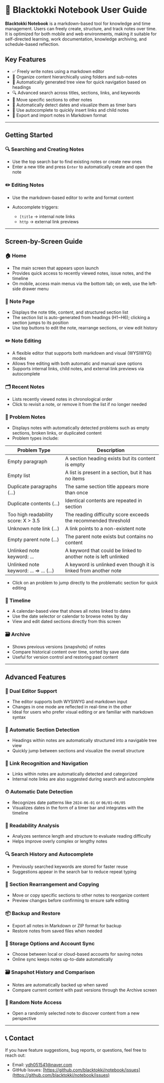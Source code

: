 # 📘 Blacktokki Notebook User Guide

**Blacktokki Notebook** is a markdown-based tool for knowledge and time management. Users can freely create, structure, and track notes over time. It is optimized for both mobile and web environments, making it suitable for self-directed learning, work documentation, knowledge archiving, and schedule-based reflection.

## Key Features

* ✅ Freely write notes using a markdown editor
* 📁 Organize content hierarchically using folders and sub-notes
* 🧭 Automatically generated tree view for quick navigation based on headings
* 🔍 Advanced search across titles, sections, links, and keywords
* 🔁 Move specific sections to other notes
* 📆 Automatically detect dates and visualize them as timer bars
* 🧠 Use autocomplete to quickly insert links and child notes
* 🧳 Export and import notes in Markdown format

---

## Getting Started

### 🔍 Searching and Creating Notes

* Use the top search bar to find existing notes or create new ones
* Enter a new title and press `Enter` to automatically create and open the note

### ✏️ Editing Notes

* Use the markdown-based editor to write and format content
* Autocomplete triggers:

  * `[title` → internal note links
  * `http` → external link previews

---

## Screen-by-Screen Guide

### 🏠 Home

* The main screen that appears upon launch
* Provides quick access to recently viewed notes, issue notes, and the timeline
* On mobile, access main menus via the bottom tab; on web, use the left-side drawer menu

### 📄 Note Page

* Displays the note title, content, and structured section list
* The section list is auto-generated from headings (H1\~H6); clicking a section jumps to its position
* Use top buttons to edit the note, rearrange sections, or view edit history

### ✏️ Note Editing

* A flexible editor that supports both markdown and visual (WYSIWYG) modes
* Allows free editing with both automatic and manual save options
* Supports internal links, child notes, and external link previews via autocomplete

### 🗂 Recent Notes

* Lists recently viewed notes in chronological order
* Click to revisit a note, or remove it from the list if no longer needed

### 🧾 Problem Notes

* Displays notes with automatically detected problems such as empty sections, broken links, or duplicated content
* Problem types include:

| Problem Type                              | Description                                                      |
| --------------------------------------- | ---------------------------------------------------------------- |
| Empty paragraph                         | A section heading exists but its content is empty                |
| Empty list                              | A list is present in a section, but it has no items              |
| Duplicate paragraphs (...)              | The same section title appears more than once                |
| Duplicate contents (...)                | Identical contents are repeated in section            |
| Too high readability score: X > 3.5     | The reading difficulty score exceeds the recommended threshold   |
| Unknown note link (...)                 | A link points to a non-existent note                             |
| Empty parent note (...)                 | The parent note exists but contains no content                   |
| Unlinked note keyword: ...              | A keyword that could be linked to another note is left unlinked  |
| Unlinked note keyword: ... => ... (...) | A keyword is unlinked even though it is linked from another note |

* Click on an problem to jump directly to the problematic section for quick editing

### 📆 Timeline

* A calendar-based view that shows all notes linked to dates
* Use the date selector or calendar to browse notes by day
* View and edit dated sections directly from this screen

### 🗃 Archive

* Shows previous versions (snapshots) of notes
* Compare historical content over time, sorted by save date
* Useful for version control and restoring past content

---

## Advanced Features

### 📝 Dual Editor Support

* The editor supports both WYSIWYG and markdown input
* Changes in one mode are reflected in real-time in the other
* Ideal for users who prefer visual editing or are familiar with markdown syntax

### 📑 Automatic Section Detection

* Headings within notes are automatically structured into a navigable tree view
* Quickly jump between sections and visualize the overall structure

### 🔗 Link Recognition and Navigation

* Links within notes are automatically detected and categorized
* Internal note links are also suggested during search and autocomplete

### ⏱ Automatic Date Detection

* Recognizes date patterns like `2024-06-01` or `06/01~06/05`
* Visualizes dates in the form of a timer bar and integrates with the timeline

### 🧠 Readability Analysis

* Analyzes sentence length and structure to evaluate reading difficulty
* Helps improve overly complex or lengthy notes

### 🔍 Search History and Autocomplete

* Previously searched keywords are stored for faster reuse
* Suggestions appear in the search bar to reduce repeat typing

### 🔄 Section Rearrangement and Copying

* Move or copy specific sections to other notes to reorganize content
* Preview changes before confirming to ensure safe editing

### 📦 Backup and Restore

* Export all notes in Markdown or ZIP format for backup
* Restore notes from saved files when needed

### 💾 Storage Options and Account Sync

* Choose between local or cloud-based accounts for saving notes
* Online sync keeps notes up-to-date automatically

### 🗃 Snapshot History and Comparison

* Notes are automatically backed up when saved
* Compare current content with past versions through the Archive screen

### 🎯 Random Note Access

* Open a randomly selected note to discover content from a new perspective

---

## 📞 Contact

If you have feature suggestions, bug reports, or questions, feel free to reach out:

* Email: [ydh051541@naver.com](mailto:ydh051541@naver.com)
* GitHub Issues: [https://github.com/blacktokki/notebook/issues](https://github.com/blacktokki/notebook/issues)
